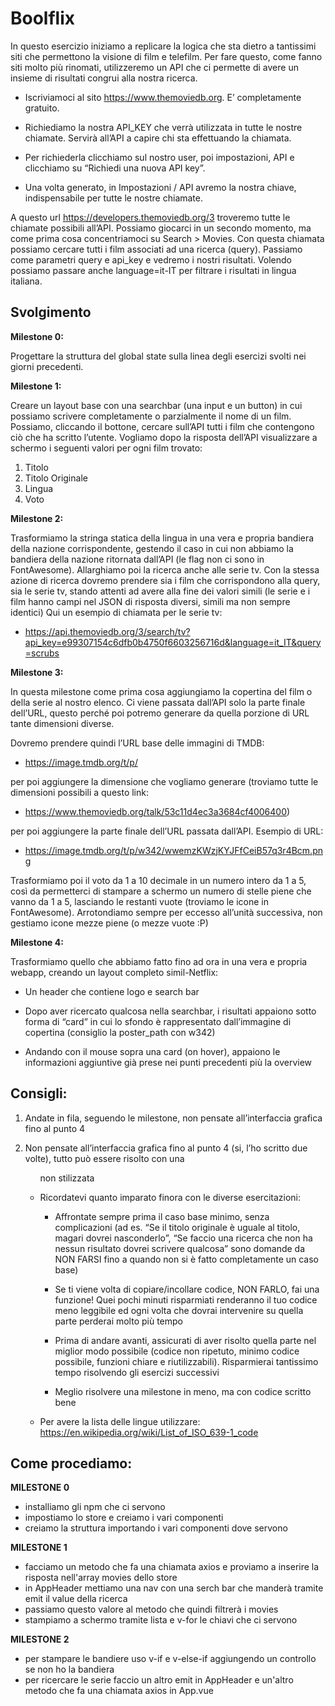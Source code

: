 # Boolflix

In questo esercizio iniziamo a replicare la logica che sta dietro a tantissimi siti che
permettono la visione di film e telefilm.
Per fare questo, come fanno siti molto più rinomati, utilizzeremo un API che ci
permette di avere un insieme di risultati congrui alla nostra ricerca.

- Iscriviamoci al sito https://www.themoviedb.org. E’ completamente gratuito.

- Richiediamo la nostra API_KEY che verrà utilizzata in tutte le nostre
  chiamate. Servirà all’API a capire chi sta effettuando la chiamata.

- Per richiederla clicchiamo sul nostro user, poi impostazioni, API e clicchiamo
  su “Richiedi una nuova API key”.
- Una volta generato, in Impostazioni / API avremo la nostra chiave,
  indispensabile per tutte le nostre chiamate.

A questo url https://developers.themoviedb.org/3 troveremo tutte le chiamate
possibili all’API. Possiamo giocarci in un secondo momento, ma come prima cosa
concentriamoci su Search > Movies.
Con questa chiamata possiamo cercare tutti i film associati ad una ricerca (query).
Passiamo come parametri query e api_key e vedremo i nostri risultati. Volendo
possiamo passare anche language=it-IT per filtrare i risultati in lingua italiana.

## Svolgimento

**Milestone 0:**

Progettare la struttura del global state sulla linea degli esercizi svolti nei giorni
precedenti.

**Milestone 1:**

Creare un layout base con una searchbar (una input e un button) in cui possiamo
scrivere completamente o parzialmente il nome di un film. Possiamo, cliccando il
bottone, cercare sull’API tutti i film che contengono ciò che ha scritto l’utente.
Vogliamo dopo la risposta dell’API visualizzare a schermo i seguenti valori per ogni
film trovato:

1. Titolo
2. Titolo Originale
3. Lingua
4. Voto

**Milestone 2:**

Trasformiamo la stringa statica della lingua in una vera e propria bandiera della
nazione corrispondente, gestendo il caso in cui non abbiamo la bandiera della
nazione ritornata dall’API (le flag non ci sono in FontAwesome).
Allarghiamo poi la ricerca anche alle serie tv. Con la stessa azione di ricerca
dovremo prendere sia i film che corrispondono alla query, sia le serie tv, stando
attenti ad avere alla fine dei valori simili (le serie e i film hanno campi nel JSON di
risposta diversi, simili ma non sempre identici)
Qui un esempio di chiamata per le serie tv:

- https://api.themoviedb.org/3/search/tv?api_key=e99307154c6dfb0b4750f6603256716d&language=it_IT&query=scrubs

**Milestone 3:**

In questa milestone come prima cosa aggiungiamo la copertina del film o della serie
al nostro elenco. Ci viene passata dall’API solo la parte finale dell’URL, questo
perché poi potremo generare da quella porzione di URL tante dimensioni diverse.

Dovremo prendere quindi l’URL base delle immagini di TMDB:

- https://image.tmdb.org/t/p/

per poi aggiungere la dimensione che vogliamo generare
(troviamo tutte le dimensioni possibili a questo link:

- https://www.themoviedb.org/talk/53c11d4ec3a3684cf4006400)

per poi aggiungere la
parte finale dell’URL passata dall’API.
Esempio di URL:

- https://image.tmdb.org/t/p/w342/wwemzKWzjKYJFfCeiB57q3r4Bcm.png

Trasformiamo poi il voto da 1 a 10 decimale in un numero intero da 1 a 5, così da
permetterci di stampare a schermo un numero di stelle piene che vanno da 1 a 5,
lasciando le restanti vuote (troviamo le icone in FontAwesome).
Arrotondiamo sempre per eccesso all’unità successiva, non gestiamo icone mezze
piene (o mezze vuote :P)

**Milestone 4:**

Trasformiamo quello che abbiamo fatto fino ad ora in una vera e propria webapp,
creando un layout completo simil-Netflix:

- Un header che contiene logo e search bar

- Dopo aver ricercato qualcosa nella searchbar, i risultati appaiono sotto forma
  di “card” in cui lo sfondo è rappresentato dall’immagine di copertina (consiglio
  la poster_path con w342)

- Andando con il mouse sopra una card (on hover), appaiono le informazioni
  aggiuntive già prese nei punti precedenti più la overview

## Consigli:

1. Andate in fila, seguendo le milestone, non pensate all’interfaccia grafica fino
   al punto 4

2. Non pensate all’interfaccia grafica fino al punto 4 (si, l’ho scritto due volte),
   tutto può essere risolto con una <ul> non stilizzata

3. Ricordatevi quanto imparato finora con le diverse esercitazioni:

   - Affrontate sempre prima il caso base minimo, senza complicazioni (ad
     es. “Se il titolo originale è uguale al titolo, magari dovrei nasconderlo”,
     “Se faccio una ricerca che non ha nessun risultato dovrei scrivere
     qualcosa” sono domande da NON FARSI fino a quando non si è fatto
     completamente un caso base)

   - Se ti viene volta di copiare/incollare codice, NON FARLO, fai una
     funzione! Quei pochi minuti risparmiati renderanno il tuo codice meno
     leggibile ed ogni volta che dovrai intervenire su quella parte perderai
     molto più tempo

   - Prima di andare avanti, assicurati di aver risolto quella parte nel miglior
     modo possibile (codice non ripetuto, minimo codice possibile, funzioni
     chiare e riutilizzabili). Risparmierai tantissimo tempo risolvendo gli
     esercizi successivi

   - Meglio risolvere una milestone in meno, ma con codice scritto bene

4. Per avere la lista delle lingue utilizzare:
   https://en.wikipedia.org/wiki/List_of_ISO_639-1_code

## Come procediamo:

**MILESTONE 0**

- installiamo gli npm che ci servono
- impostiamo lo store e creiamo i vari componenti
- creiamo la struttura importando i vari componenti dove servono

**MILESTONE 1**

- facciamo un metodo che fa una chiamata axios
  e proviamo a inserire la risposta nell'array movies dello store
- in AppHeader mettiamo una nav con una serch bar che manderà tramite emit il value
  della ricerca
- passiamo questo valore al metodo che quindi filtrerà i movies
- stampiamo a schermo tramite lista e v-for le chiavi che ci servono

**MILESTONE 2**

- per stampare le bandiere uso v-if e v-else-if aggiungendo un controllo se non ho la bandiera
- per ricercare le serie faccio un altro emit in AppHeader e un'altro metodo
  che fa una chiamata axios in App.vue
